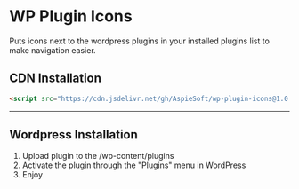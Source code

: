# WP Plugin Icons

Puts icons next to the wordpress plugins in your installed plugins list to make navigation easier.

## CDN Installation

```html
<script src="https://cdn.jsdelivr.net/gh/AspieSoft/wp-plugin-icons@1.0.2/trunk/assets/script.js"></script>
```

---

## Wordpress Installation

1. Upload plugin to the /wp-content/plugins
2. Activate the plugin through the "Plugins" menu in WordPress
3. Enjoy
